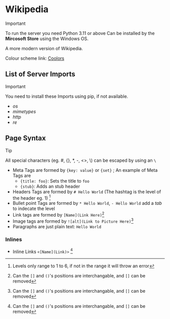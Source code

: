 # Wikipedia

> [!IMPORTANT]
> To run the server you need Python 3.11 or above Can be installed by the **Mircosoft Store** using the Windows OS.

A more modern version of Wikipedia.

Colour scheme link: [Coolors](https://coolors.co/606c38-283618-fefae0-dda15e-bc6c25)

## List of Server Imports

> [!IMPORTANT]
> You need to install these Imports using pip, if not available.

* *os*
* *mimetypes*
* *http*
* *re*

## Page Syntax

> [!TIP]
> All special characters (eg. #, {}, *, -, <>, \\) can be escaped by using an `\`

* Meta Tags are formed by `{key: value}` or `{set}` ; An example of Meta Tags are
  * `{title: foo}`: Sets the title to `foo`
  * `{stub}`: Adds an stub header
* Headers Tags are formed by `# Hello World` (The hashtag is the level of the header eg. 1) [^1]
* Bullet point Tags are formed by `* Hello World`, `- Hello World` add a *tab* to indecate the level
* Link tags are formed by `[Name](Link Here)`[^2]
* Image tags are formed by `![alt](Link to Picture Here)`[^2]
* Paragraphs are just plain text: `Hello World`

### Inlines

* Inline Links `<[Name](Link)>` [^2]

[^1]: Levels only range to 1 to 6, if not in the range it will throw an error
[^2]: Can the `[]` and `()`'s positions are interchangable, and `[]` can be removed
